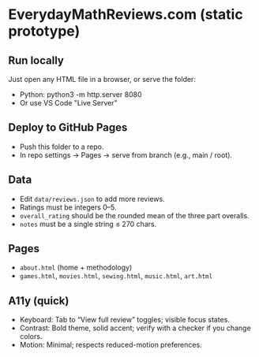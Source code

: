 # EverydayMathReviews.com (static prototype)

## Run locally
Just open any HTML file in a browser, or serve the folder:
- Python: python3 -m http.server 8080
- Or use VS Code "Live Server"

## Deploy to GitHub Pages
- Push this folder to a repo.
- In repo settings → Pages → serve from branch (e.g., main / root).

## Data
- Edit `data/reviews.json` to add more reviews.
- Ratings must be integers 0–5.
- `overall_rating` should be the rounded mean of the three part overalls.
- `notes` must be a single string ≤ 270 chars.

## Pages
- `about.html` (home + methodology)
- `games.html`, `movies.html`, `sewing.html`, `music.html`, `art.html`

## A11y (quick)
- Keyboard: Tab to “View full review” toggles; visible focus states.
- Contrast: Bold theme, solid accent; verify with a checker if you change colors.
- Motion: Minimal; respects reduced-motion preferences.
